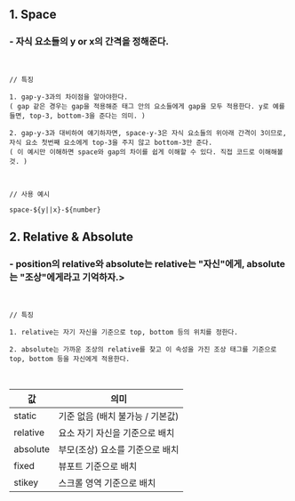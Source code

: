 ## 1. Space
### - 자식 요소들의 y or x의 간격을 정해준다. 
<br/>

```
// 특징

1. gap-y-3과의 차이점을 알아야한다. 
( gap 같은 경우는 gap을 적용해준 태그 안의 요소들에게 gap을 모두 적용한다. y로 예를들면, top-3, bottom-3을 준다는 의미. )

2. gap-y-3과 대비하여 얘기하자면, space-y-3은 자식 요소들의 위아래 간격이 3이므로, 자식 요소 첫번째 요소에게 top-3을 주지 않고 bottom-3만 준다.
( 이 예시만 이해하면 space와 gap의 차이를 쉽게 이해할 수 있다. 직접 코드로 이해해볼 것. )



// 사용 예시

space-${y||x}-${number}

```

## 2. Relative & Absolute
### - position의 relative와 absolute는 relative는 "자신"에게, absolute는 "조상"에게라고 기억하자.> 

<br/>

```
// 특징

1. relative는 자기 자신을 기준으로 top, bottom 등의 위치를 정한다.

2. absolute는 가까운 조상의 relative를 찾고 이 속성을 가진 조상 태그를 기준으로 top, bottom 등을 자신에게 적용한다.

```
<br/>


| 값 | 의미 | 
| --- | --- | 
| static | 기준 없음 (배치 불가능 / 기본값) | 
| relative| 요소 자기 자신을 기준으로 배치|
| absolute | 부모(조상) 요소를 기준으로 배치 |
| fixed| 뷰포트 기준으로 배치|
| stikey | 스크롤 영역 기준으로 배치 |

